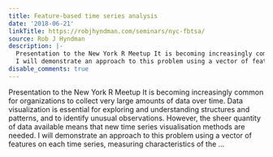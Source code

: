 ```yaml
---
title: Feature-based time series analysis
date: '2018-06-21'
linkTitle: https://robjhyndman.com/seminars/nyc-fbtsa/
source: Rob J Hyndman
description: |-
  Presentation to the New York R Meetup It is becoming increasingly common for organizations to collect very large amounts of data over time. Data visualization is essential for exploring and understanding structures and patterns, and to identify unusual observations. However, the sheer quantity of data available means that new time series visualisation methods are needed.
  I will demonstrate an approach to this problem using a vector of features on each time series, measuring characteristics of the ...
disable_comments: true
---
```

Presentation to the New York R Meetup It is becoming increasingly common for organizations to collect very large amounts of data over time. Data visualization is essential for exploring and understanding structures and patterns, and to identify unusual observations. However, the sheer quantity of data available means that new time series visualisation methods are needed.
I will demonstrate an approach to this problem using a vector of features on each time series, measuring characteristics of the ...